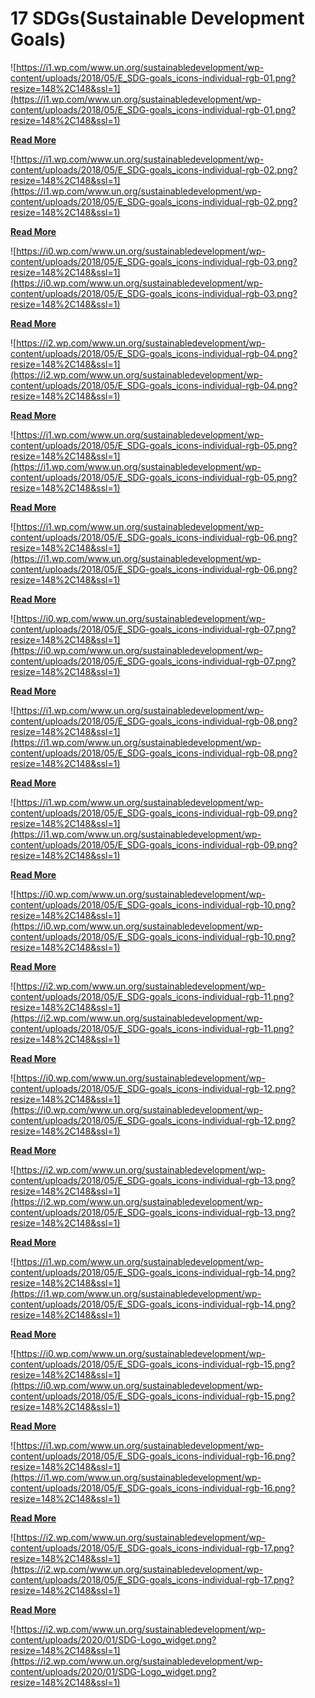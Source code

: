 # 17 SDGs(Sustainable Development Goals)

![https://i1.wp.com/www.un.org/sustainabledevelopment/wp-content/uploads/2018/05/E_SDG-goals_icons-individual-rgb-01.png?resize=148%2C148&ssl=1](https://i1.wp.com/www.un.org/sustainabledevelopment/wp-content/uploads/2018/05/E_SDG-goals_icons-individual-rgb-01.png?resize=148%2C148&ssl=1)

**[Read More](https://www.un.org/sustainabledevelopment/poverty/)**

![https://i1.wp.com/www.un.org/sustainabledevelopment/wp-content/uploads/2018/05/E_SDG-goals_icons-individual-rgb-02.png?resize=148%2C148&ssl=1](https://i1.wp.com/www.un.org/sustainabledevelopment/wp-content/uploads/2018/05/E_SDG-goals_icons-individual-rgb-02.png?resize=148%2C148&ssl=1)

**[Read More](https://www.un.org/sustainabledevelopment/hunger/)**

![https://i0.wp.com/www.un.org/sustainabledevelopment/wp-content/uploads/2018/05/E_SDG-goals_icons-individual-rgb-03.png?resize=148%2C148&ssl=1](https://i0.wp.com/www.un.org/sustainabledevelopment/wp-content/uploads/2018/05/E_SDG-goals_icons-individual-rgb-03.png?resize=148%2C148&ssl=1)

**[Read More](https://www.un.org/sustainabledevelopment/health/)**

![https://i2.wp.com/www.un.org/sustainabledevelopment/wp-content/uploads/2018/05/E_SDG-goals_icons-individual-rgb-04.png?resize=148%2C148&ssl=1](https://i2.wp.com/www.un.org/sustainabledevelopment/wp-content/uploads/2018/05/E_SDG-goals_icons-individual-rgb-04.png?resize=148%2C148&ssl=1)

**[Read More](https://www.un.org/sustainabledevelopment/education)**

![https://i1.wp.com/www.un.org/sustainabledevelopment/wp-content/uploads/2018/05/E_SDG-goals_icons-individual-rgb-05.png?resize=148%2C148&ssl=1](https://i1.wp.com/www.un.org/sustainabledevelopment/wp-content/uploads/2018/05/E_SDG-goals_icons-individual-rgb-05.png?resize=148%2C148&ssl=1)

**[Read More](https://www.un.org/sustainabledevelopment/gender-equality)**

![https://i1.wp.com/www.un.org/sustainabledevelopment/wp-content/uploads/2018/05/E_SDG-goals_icons-individual-rgb-06.png?resize=148%2C148&ssl=1](https://i1.wp.com/www.un.org/sustainabledevelopment/wp-content/uploads/2018/05/E_SDG-goals_icons-individual-rgb-06.png?resize=148%2C148&ssl=1)

**[Read More](https://www.un.org/sustainabledevelopment/water-and-sanitation/)**

![https://i0.wp.com/www.un.org/sustainabledevelopment/wp-content/uploads/2018/05/E_SDG-goals_icons-individual-rgb-07.png?resize=148%2C148&ssl=1](https://i0.wp.com/www.un.org/sustainabledevelopment/wp-content/uploads/2018/05/E_SDG-goals_icons-individual-rgb-07.png?resize=148%2C148&ssl=1)

**[Read More](https://www.un.org/sustainabledevelopment/energy)**

![https://i1.wp.com/www.un.org/sustainabledevelopment/wp-content/uploads/2018/05/E_SDG-goals_icons-individual-rgb-08.png?resize=148%2C148&ssl=1](https://i1.wp.com/www.un.org/sustainabledevelopment/wp-content/uploads/2018/05/E_SDG-goals_icons-individual-rgb-08.png?resize=148%2C148&ssl=1)

**[Read More](https://www.un.org/sustainabledevelopment/economic-growth)**

![https://i1.wp.com/www.un.org/sustainabledevelopment/wp-content/uploads/2018/05/E_SDG-goals_icons-individual-rgb-09.png?resize=148%2C148&ssl=1](https://i1.wp.com/www.un.org/sustainabledevelopment/wp-content/uploads/2018/05/E_SDG-goals_icons-individual-rgb-09.png?resize=148%2C148&ssl=1)

**[Read More](https://www.un.org/sustainabledevelopment/infrastructure-industrialization)**

![https://i0.wp.com/www.un.org/sustainabledevelopment/wp-content/uploads/2018/05/E_SDG-goals_icons-individual-rgb-10.png?resize=148%2C148&ssl=1](https://i0.wp.com/www.un.org/sustainabledevelopment/wp-content/uploads/2018/05/E_SDG-goals_icons-individual-rgb-10.png?resize=148%2C148&ssl=1)

**[Read More](https://www.un.org/sustainabledevelopment/inequality)**

![https://i2.wp.com/www.un.org/sustainabledevelopment/wp-content/uploads/2018/05/E_SDG-goals_icons-individual-rgb-11.png?resize=148%2C148&ssl=1](https://i2.wp.com/www.un.org/sustainabledevelopment/wp-content/uploads/2018/05/E_SDG-goals_icons-individual-rgb-11.png?resize=148%2C148&ssl=1)

**[Read More](https://www.un.org/sustainabledevelopment/cities)**

![https://i0.wp.com/www.un.org/sustainabledevelopment/wp-content/uploads/2018/05/E_SDG-goals_icons-individual-rgb-12.png?resize=148%2C148&ssl=1](https://i0.wp.com/www.un.org/sustainabledevelopment/wp-content/uploads/2018/05/E_SDG-goals_icons-individual-rgb-12.png?resize=148%2C148&ssl=1)

**[Read More](https://www.un.org/sustainabledevelopment/sustainable-consumption-production)**

![https://i2.wp.com/www.un.org/sustainabledevelopment/wp-content/uploads/2018/05/E_SDG-goals_icons-individual-rgb-13.png?resize=148%2C148&ssl=1](https://i2.wp.com/www.un.org/sustainabledevelopment/wp-content/uploads/2018/05/E_SDG-goals_icons-individual-rgb-13.png?resize=148%2C148&ssl=1)

**[Read More](https://www.un.org/sustainabledevelopment/climate-change)**

![https://i1.wp.com/www.un.org/sustainabledevelopment/wp-content/uploads/2018/05/E_SDG-goals_icons-individual-rgb-14.png?resize=148%2C148&ssl=1](https://i1.wp.com/www.un.org/sustainabledevelopment/wp-content/uploads/2018/05/E_SDG-goals_icons-individual-rgb-14.png?resize=148%2C148&ssl=1)

**[Read More](https://www.un.org/sustainabledevelopment/oceans)**

![https://i0.wp.com/www.un.org/sustainabledevelopment/wp-content/uploads/2018/05/E_SDG-goals_icons-individual-rgb-15.png?resize=148%2C148&ssl=1](https://i0.wp.com/www.un.org/sustainabledevelopment/wp-content/uploads/2018/05/E_SDG-goals_icons-individual-rgb-15.png?resize=148%2C148&ssl=1)

**[Read More](https://www.un.org/sustainabledevelopment/biodiversity)**

![https://i1.wp.com/www.un.org/sustainabledevelopment/wp-content/uploads/2018/05/E_SDG-goals_icons-individual-rgb-16.png?resize=148%2C148&ssl=1](https://i1.wp.com/www.un.org/sustainabledevelopment/wp-content/uploads/2018/05/E_SDG-goals_icons-individual-rgb-16.png?resize=148%2C148&ssl=1)

**[Read More](https://www.un.org/sustainabledevelopment/peace-justice)**

![https://i2.wp.com/www.un.org/sustainabledevelopment/wp-content/uploads/2018/05/E_SDG-goals_icons-individual-rgb-17.png?resize=148%2C148&ssl=1](https://i2.wp.com/www.un.org/sustainabledevelopment/wp-content/uploads/2018/05/E_SDG-goals_icons-individual-rgb-17.png?resize=148%2C148&ssl=1)

**[Read More](https://www.un.org/sustainabledevelopment/globalpartnerships)**

![https://i2.wp.com/www.un.org/sustainabledevelopment/wp-content/uploads/2020/01/SDG-Logo_widget.png?resize=148%2C148&ssl=1](https://i2.wp.com/www.un.org/sustainabledevelopment/wp-content/uploads/2020/01/SDG-Logo_widget.png?resize=148%2C148&ssl=1)
